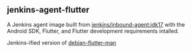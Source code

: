 ## jenkins-agent-flutter

A Jenkins agent image built from [jenkins/inbound-agent:jdk17](https://hub.docker.com/r/jenkins/inbound-agent) with the Android SDK, Flutter, and Flutter development requirements intalled.

Jenkins-ified version of [debian-flutter-man](../debian-flutter-max/Dockerfile)